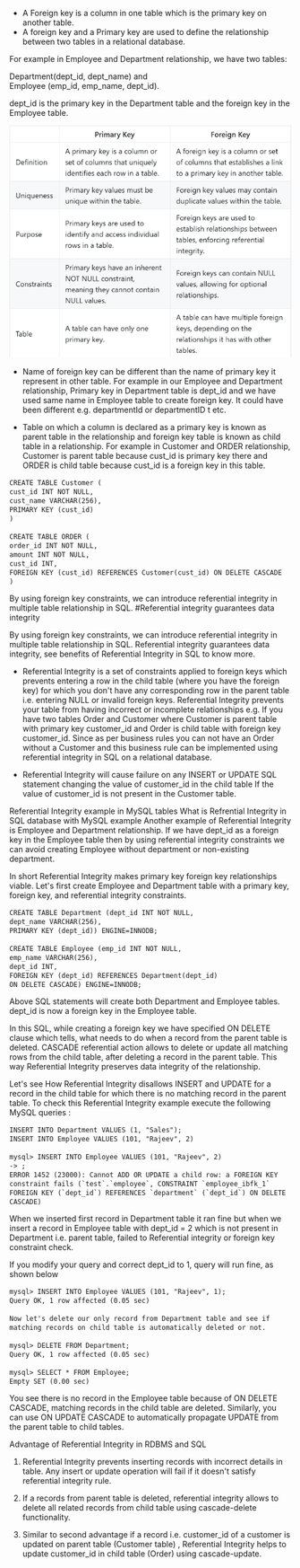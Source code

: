 * A Foreign key is a column in one table which is the primary key on another table. 
* A foreign key and a Primary key are used to define the relationship between two tables in a relational database. 

For example in Employee and Department relationship, we have two tables: 

Department(dept_id, dept_name) and  
Employee (emp_id, emp_name, dept_id). 

dept_id is the primary key in the Department table and the foreign key in the Employee table.

![primaryVsForeignKey.png](primaryVsForeignKey.png)

* Name of foreign key can be different than the name of primary key it represent in other table. 
For example in our Employee and Department relationship, Primary key in Department table is dept_id  and 
we have used same name in Employee table to create foreign key. 
It could have been different e.g. departmentId or departmentID t etc.

* Table on which a column is declared as a primary key is known as parent table in the relationship and foreign key table is known as child table in a relationship. 
For example in Customer and ORDER relationship, Customer is parent table because cust_id is primary key there and ORDER is child table because cust_id is a foreign key in this table.

```
CREATE TABLE Customer (
cust_id INT NOT NULL, 
cust_name VARCHAR(256),                      
PRIMARY KEY (cust_id)
)

CREATE TABLE ORDER (
order_id INT NOT NULL,
amount INT NOT NULL,
cust_id INT,
FOREIGN KEY (cust_id) REFERENCES Customer(cust_id) ON DELETE CASCADE
) 
```

By using foreign key constraints, we can introduce referential integrity in multiple table relationship in SQL.
#Referential integrity guarantees data integrity

By using foreign key constraints, we can introduce referential integrity in multiple table relationship in SQL. 
Referential integrity guarantees data integrity, see benefits of Referential Integrity in SQL to know more.

* Referential Integrity is a set of constraints applied to foreign keys which prevents entering a row in the child table (where you have the foreign key) for which you don't have any corresponding row in the parent table i.e. entering NULL or invalid foreign keys. Referential Integrity prevents your table from having incorrect or incomplete relationships e.g. If you have two tables Order and Customer where Customer is parent table with primary key customer_id and Order is child table with foreign key customer_id. Since as per business rules you can not have an Order without a Customer and this business rule can be implemented using referential integrity in SQL on a relational database.

* Referential Integrity will cause failure on any INSERT or UPDATE SQL statement changing the value of customer_id in the child table If the value of customer_id is not present in the Customer table.

Referential Integrity example in MySQL tables
What is Refrential Integrity in SQL database with MySQL example
Another example of Referential Integrity is Employee and Department relationship. If we have dept_id as a foreign key in the Employee table then by using referential integrity constraints we can avoid creating  Employee without department or non-existing department.

In short Referential Integrity makes primary key foreign key relationships viable. Let's first create Employee and Department table with a primary key, foreign key, and referential integrity constraints.
```
CREATE TABLE Department (dept_id INT NOT NULL,
dept_name VARCHAR(256),                      
PRIMARY KEY (dept_id)) ENGINE=INNODB;

CREATE TABLE Employee (emp_id INT NOT NULL,
emp_name VARCHAR(256),
dept_id INT,
FOREIGN KEY (dept_id) REFERENCES Department(dept_id)
ON DELETE CASCADE) ENGINE=INNODB;
```
Above SQL statements will create both Department and Employee tables. dept_id is now a foreign key in the Employee table.

In this SQL, while creating a foreign key we have specified ON DELETE clause which tells, what needs to do when a record from the parent table is deleted. CASCADE referential action allows to delete or update all matching rows from the child table, after deleting a record in the parent table. This way Referential Integrity preserves data integrity of the relationship.

Let's see How Referential Integrity disallows INSERT and UPDATE for a record in the child table for which there is no matching record in the parent table. To check this Referential Integrity example execute the following MySQL queries :
```
INSERT INTO Department VALUES (1, "Sales");
INSERT INTO Employee VALUES (101, "Rajeev", 2)

mysql> INSERT INTO Employee VALUES (101, "Rajeev", 2)
-> ;
ERROR 1452 (23000): Cannot ADD OR UPDATE a child row: a FOREIGN KEY constraint fails (`test`.`employee`, CONSTRAINT `employee_ibfk_1` FOREIGN KEY (`dept_id`) REFERENCES `department` (`dept_id`) ON DELETE CASCADE)
```
When we inserted first record in Department table it ran fine but when we insert a record in Employee table with dept_id = 2 which is not present in Department i.e. parent table, failed to Referential integrity or foreign key constraint check.

If you modify your query and correct dept_id to 1, query will run fine, as shown below
```
mysql> INSERT INTO Employee VALUES (101, "Rajeev", 1);
Query OK, 1 row affected (0.05 sec)

Now let's delete our only record from Department table and see if matching records on child table is automatically deleted or not.

mysql> DELETE FROM Department;
Query OK, 1 row affected (0.05 sec)

mysql> SELECT * FROM Employee;
Empty SET (0.00 sec)
```

You see there is no record in the Employee table because of ON DELETE CASCADE, matching records in the child table are deleted. Similarly, you can use ON UPDATE CASCADE to automatically propagate UPDATE from the parent table to child tables.

Advantage of Referential Integrity in RDBMS and SQL
1) Referential Integrity prevents inserting records with incorrect details in table. Any insert or update operation will fail if it doesn't satisfy referential integrity rule.

2) If a records from parent table is deleted, referential integrity allows to delete all related records from child table using cascade-delete functionality.

3) Similar to second advantage if a record i.e. customer_id of a customer is updated on parent table (Customer table) , Referential Integrity helps to update customer_id in child table (Order) using cascade-update.

